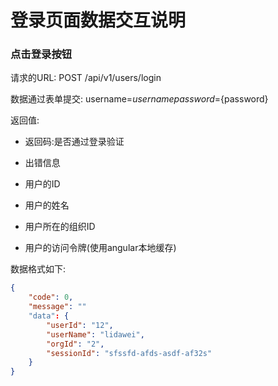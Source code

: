 登录页面数据交互说明
============

### 点击登录按钮

请求的URL: POST /api/v1/users/login

数据通过表单提交: username=${username}  password=${password}

返回值:

* 返回码:是否通过登录验证

* 出错信息

* 用户的ID

* 用户的姓名

* 用户所在的组织ID

* 用户的访问令牌(使用angular本地缓存)

数据格式如下:

```json
{
    "code": 0,
    "message": ""
    "data": {
        "userId": "12",
        "userName": "lidawei",
        "orgId": "2",
        "sessionId": "sfssfd-afds-asdf-af32s"
    }
}
```
